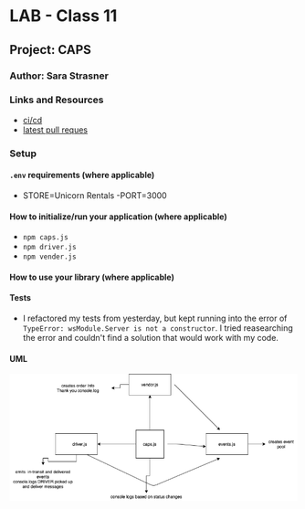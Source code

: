 # LAB - Class 11

## Project: CAPS

### Author: Sara Strasner

### Links and Resources

- [ci/cd](https://github.com/sarastrasner/caps/actions)
- [latest pull reques](https://github.com/sarastrasner/caps/pull/6) 

### Setup

#### `.env` requirements (where applicable)

- STORE=Unicorn Rentals
-PORT=3000

#### How to initialize/run your application (where applicable)

- `npm caps.js`
- `npm driver.js`
- `npm vender.js`

#### How to use your library (where applicable)

#### Tests

- I refactored my tests from yesterday, but kept running into the error of `TypeError: wsModule.Server is not a constructor`. I tried reasearching the error and couldn't find a solution that would work with my code.

#### UML
![UML](assets/UML.png)